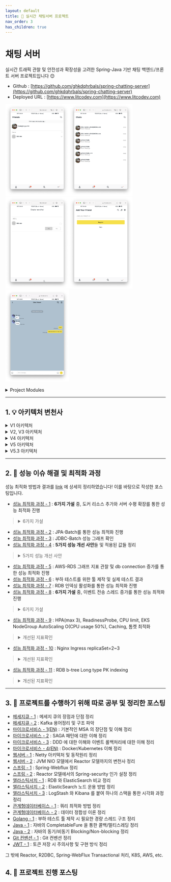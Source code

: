 ```yaml
---
layout: default
title: 📌 실시간 채팅서버 프로젝트
nav_order: 3
has_children: true
---
```


# **채팅 서버**
실시간 트래픽 관찰 및 안전성과 확장성을 고려한 Spring-Java 기반 채팅 백엔드/프론트 서버 프로젝트입니다 😊

* Github : [https://github.com/ghkdqhrbals/spring-chatting-server](https://github.com/ghkdqhrbals/spring-chatting-server)
* Deployed URL : [https://www.litcodev.com](https://www.litcodev.com)

<img src="../../assets/chat/1.png" alt="Image 1" width="200"><img src="../../assets/chat/2.png" alt="Image 2" width="200"><img src="../../assets/chat/3.png" alt="Image 3" width="200"><img src="../../assets/chat/4.png" alt="Image 4" width="200"><img src="../../assets/chat/5.png" alt="Image 5" width="200">

<details><summary> Project Modules </summary><div markdown="1">

1. `common-dto` : 에러 처리와 다양한 변수 및 dto들을 관리하는 모듈입니다.
2. `gateway-service` : Netty, (Spring-Cloud-Gateway) 통합 백엔드 엔트리를 제공하는 게이트웨이로써 JWT 토큰 검증 및 유저권한에 따라 백엔드에 엑세스를 허가해주는 모듈입니다.
3. `config-service` : 여러 설정파일들을 rabbitMQ와 actuator로 여러 서버에 전파하는 역할을 수행합니다.
4. `discovery-service` : Eureka 서버로 `gateway-service` 에게 로드밸런싱을 위한 서버 url 리스트를 반환해주는 역할을 수행합니다.
5. `docker-elk` : `엘라스틱 서치` + `로그 스태시` + `키바나` 를 병합하여 도커라이징 된 라이브러리로, `Kafka` 의 newUser 토픽을 읽어와 인덱스에 저장 및 그래프화 하는 모듈입니다.
6. `인증서버` : Undertow, JWT 토큰 발급 및 `채팅서버`와 `고객서버`에 유저 추가 이벤트를 Saga Orchestration 방식으로 전파하는 역할을 수행합니다.
7. `채팅서버` : Tomcat, 채팅서비스를 제공하는 서버입니다.
8. `고객서버` : Tomcat, 사용자의 계좌를 관리하는 서버입니다.
9. `주문서버` : (**Not set**) 사용자의 상품주문을 관리하는 서버입니다.
10. `상품서버` : (**Not set**) 상품목록을 관리하는 서버입니다.
11. `kafkaMQ` : `인증서버`, `고객서버`, `주문서버` 가 유저정보를 서로 전파받을 떄 사용됩니다. 또한 RDB 의 Backup를 생성할 때 사용되며 ELK 의 통계를 만들때 사용되는 백본망입니다.
12. `rabbitMQ` : Actuator 에 설정파일들을 실시간으로 전파할 떄 사용되는 메세지큐입니다.
13. `nginx` : (deprecated)
14. `Redis` : 이벤트 전송 상태를 저장할 때 사용하는 DB입니다.
15. `RDB` : (Postgres) AWS-RDS 및 localDB 를 사용하며, 주요서비스들의 데이터들을 저장합니다.

</div></details>


-----

## 1.  💡 아키텍처 변천사

<details><summary> V1 아키텍처 </summary><div markdown="1">

![img](../../assets/img/kafka/kafkaVersion.png)

</div></details>

<details><summary> V2, V3 아키텍처 </summary><div markdown="1">

![img](../../assets/img/es/final.png)

</div></details>

<details><summary> V4 아키텍처 </summary><div markdown="1">

![img](../../assets/img/msa/v3.1.0.png)

</div></details>

<details><summary> V5 아키텍처 </summary><div markdown="1">

![image](../../assets/img/msa/12.svg)

</div></details>


<details><summary> V5.3 아키텍처 </summary><div markdown="1">

<img width="880" alt="스크린샷 2023-12-15 오후 12 31 41" src="https://github.com/ghkdqhrbals/spring-chatting-server/assets/29156882/2652be5a-2d1c-4a7b-957b-d69aaa21007e">

</div></details>

------

## 2.  🔨 성능 이슈 해결 및 최적화 과정

성능 최적화 방법과 결과를 [link](https://github.com/ghkdqhrbals/spring-chatting-server/issues?q=is%3Aissue+label%3A%22feature%3A+performance%22+) 에 상세히 정리하였습니다! 이를 바탕으로 작성한 포스팅입니다. 

* [성능 최적화 과정 - 1](https://ghkdqhrbals.github.io/portfolios/docs/project/2023-01-16-chatting(13)/) : **6가지 가설** 중, 도커 리소스 추가와 서버 수평 확장를 통한 성능 최적화 진행
> <details><summary> 6가지 가설 </summary><div markdown="1">
>
>  * [서버부하 툴의 속도문제] 문제였나? ❌
>  * [이벤트 흐름에서의 문제] 문제였나? ❌
>  * [백업 과정에서의 문제] 문제였나? ❌ 
>  * [과도한 replication 생성] 문제였나? ❌
>  * [제한된 CPU/MEMORY 리소스로 인한 문제] 문제였나? ✅
>  * [단일 인증 서버로 인한 병목현상] 문제였나? ✅
>
> </div></details>
* [성능 최적화 과정 - 2](https://ghkdqhrbals.github.io/portfolios/docs/project/2023-01-17-chatting(15)/) : JPA-Batch를 통한 성능 최적화 진행
* [성능 최적화 과정 - 3](https://ghkdqhrbals.github.io/portfolios/docs/project/2023-01-24-chatting(17)/) : JDBC-Batch 성능 그래프 확인
* [성능 최적화 과정 - 4](https://ghkdqhrbals.github.io/portfolios/docs/project/2023-01-27-chatting(18)/) : **5가지 성능 개선 사안**들 및 적용된 값들 정리
> <details><summary> 5가지 성능 개선 사안 </summary><div markdown="1">
>
>  * [JDBC-Batch] before : 1 / after : 100
>  * [chatting_id 내부 자동 생성(네트워크 로드 감소)] before : from db sequence / after : random.UUID
>  * [db parallel processor 확장(db cpu 사용률 증가)] before : 1개 / after : 8개
>  * [쿼리 빈도 축소( sql 최적화 + lazy fetch )] before : 6번 / after : 4번
>  * [서버 수평 확장] before : 1대 / after : 2대
>
> </div></details>
* [성능 최적화 과정 - 5](https://ghkdqhrbals.github.io/portfolios/docs/project/2023-03-05-chatting(21)/) : AWS-RDS 그래프 지표 관찰 및 db connection 증가를 통한 성능 최적화 진행
* [성능 최적화 과정 - 6](https://ghkdqhrbals.github.io/portfolios/docs/project/2023-03-11-chatting(23)/) : 부하 테스트를 위한 툴 제작 및 실제 테스트 결과
* [성능 최적화 과정 - 7](https://ghkdqhrbals.github.io/portfolios/docs/project/2023-03-16-chatting(25)/) : RDB 인덱싱 활성화를 통한 성능 최적화 진행
* [성능 최적화 과정 - 8](https://ghkdqhrbals.github.io/portfolios/docs/project/2023-05-01-chatting(35)/) : **6가지 가설** 중, 이벤트 전송 스레드 증가를 통한 성능 최적화 진행
> <details><summary> 6가지 가설 </summary><div markdown="1">
>
> * [Undertow 의 적은 parellel thread] 문제였나? ❌
> * [Spring Security 의 토큰 확인 절차에서 발생할 수 있는 딜레이 문제] 문제였나? ❌
> * [이벤트 트랜젝션을 관리하는 Redis 저장 성능 문제] 문제였나? ❌
> * [CPU/Memory 부족] 문제였나? ✅
> * [적은 Kafka Producer 스레드 개수] 문제였나? ✅
> * [linger.ms 와 batch_size 문제] 문제였나? ❌
>
> </div></details>
* [성능 최적화 과정 - 9](https://ghkdqhrbals.github.io/portfolios/docs/project/2023-12-21-chatting(40)/) : HPA(max 3), ReadinessProbe, CPU limit, EKS NodeGroup AutoScaling O(CPU usage 50%), Caching, 톰켓 최적화
> <details><summary> 개선된 지표확인 </summary><div markdown="1">
>
> | 지표 | 개선 이전 | 개선 이후 | 변화 |
> |------|-----------|-----------|------|
> | TPS 평균 | 109.27 | 312.16 | **185.68% 🟢** |
> | TPS p95 | 271.82 | 376.77 | **38.61% 🟢** |
> | TPS p99 | 298.47 | 415.61 | **39.25% 🟢** |
> | MTTFB 평균 | 1605.44 ms | 950.89 ms | **68.84% 🟢** |
> | MTTFB p95 | 24013.28 ms | 1322.11 ms | **1716.28% 🟢** |
> | MTTFB p99 | 27690.40 ms | 1833.22 ms | **1410.48% 🟢** |
> | MTTFB 차이 평균 | 2838.38 ms | 112.52 ms | **2422.56% 🟢** |
> | MTTFB 평균적인 변동률 | 75.00% | 10.67% | **602.91% 🟢** |
>
> </div></details>
* [성능 최적화 과정 - 10](https://ghkdqhrbals.github.io/portfolios/docs/project/2023-12-29-chatting(41)/) : Nginx Ingress replicaSet=2~3
> <details><summary> 개선된 지표확인 </summary><div markdown="1">
>
> | 지표              | 개선 이전      | 개선 이후      | Change |
> | ----------------|------------|------------|-------|
> | TPS 평균         | 319.99     | 422.20     | **31.94% 🟢** |
> | TPS p95        | 376.77     | 497.80     | **32.12% 🟢** |
> | TPS p99        | 415.61     | 532.80     | **28.20% 🟢** |
> | MTTFB 평균       | 950.89 ms  | 709.86 ms  | **25.35% 🟢** |
> | MTTFB p95      | 1322.11 ms | 958.64 ms  | **27.49% 🟢** |
> | MTTFB p99      | 1833.22 ms | 1117.45 ms | **39.04% 🟢** |
> | MTTFB 차이 평균    | 112.52 ms  | 58.82 ms   | **47.72% 🟢** |
> | MTTFB 평균적인 변동률 | 10.67%     | 7.67%      | **28.12% 🟢** |
>
> </div></details>
* [성능 최적화 과정 - 11](https://ghkdqhrbals.github.io/portfolios/docs/project/2024-01-03-chatting(42)/) : RDB b-tree Long type PK indexing
> <details><summary> 개선된 지표확인 </summary><div markdown="1">
>
> | 지표 | 개선 이전 | 개선 이후 | Change        |
> |------|-----------|---------------|------|
> | TPS 평균 | 377.24 | 404.36 | **7.19% 🟢**  |
> | TPS p95 | 464.73 | 472.70 | **1.71% 🟢**  |
> | TPS p99 | 491.26 | 520.06 | **5.86% 🟢**  |
> | MTTFB 평균 | 496.27 ms | 456.42 ms | **8.73% 🟢**  |
> | MTTFB p95 | 882.81 ms | 799.67 ms | **10.4% 🟢**  |
> | MTTFB p99 | 1163.81 ms | 1130.67 ms | **2.93% 🟢**  |
> | MTTFB 차이 평균 | 106.51 ms | 74.02 ms | **43.89% 🟢** |
> | MTTFB 평균적인 변동률 | 20.77% | 15.27% | **36.02% 🟢** |
>
> </div></details>

------

## 3.  📕 프로젝트를 수행하기 위해 따로 공부 및 정리한 포스팅 
* [메세지큐 - 1](https://ghkdqhrbals.github.io/portfolios/docs/메세지큐/2022-12-01-message-queue/) : 메세지 큐의 장점과 단점 정리
* [메세지큐 - 2](https://ghkdqhrbals.github.io/portfolios/docs/메세지큐/2022-12-02-kafka/) : Kafka 용어정리 및 구조 파악 
* [마이크로서비스 - 1(EN)](https://ghkdqhrbals.github.io/portfolios/docs/msa/2022-09-05-micro-service-architecture2/) : 기본적인 MSA 의 장단점 및 이해 정리
* [마이크로서비스 - 2](https://ghkdqhrbals.github.io/portfolios/docs/msa/2022-09-04-micro-service-architecture1/) : SAGA 패턴에 대한 이해 정리 
* [마이크로서비스 - 3](https://ghkdqhrbals.github.io/portfolios/docs/msa/2023-03-22-msa1/) : DDD 에 대한 이해와 이벤트 롤백처리에 대한 이해 정리
* [마이크로서비스 - 4(EN)](https://ghkdqhrbals.github.io/portfolios/docs/msa/2022-05-30-msa-docker-kubernetes/) : Docker/Kubernetes 이해 정리
* [웹서버 - 1](https://ghkdqhrbals.github.io/portfolios/docs/Java/6/) : Netty 아키텍처 및 동작원리 정리 
* [웹서버 - 2](https://ghkdqhrbals.github.io/portfolios/docs/Java/5/) : JVM NIO 모델에서 Reactor 모델까지의 변천사 정리
* [스프링 - 1](https://ghkdqhrbals.github.io/portfolios/docs/Java/2/) : Spring-Webflux 정리
* [스프링 - 2](https://ghkdqhrbals.github.io/portfolios/docs/Java/3/) : Reactor 모델에서의 Spring-security 인가 설정 정리
* [엘라스틱서치 - 1](https://ghkdqhrbals.github.io/portfolios/docs/elasticSearch/2022-12-31-elastic-search/) : RDB 와 ElasticSearch 비교 정리
* [엘라스틱서치 - 2](https://ghkdqhrbals.github.io/portfolios/docs/elasticSearch/2023-01-01-elastic-search(2)/) : ElasticSearch 노드 운용 방법 정리
* [엘라스틱서치 - 3](https://ghkdqhrbals.github.io/portfolios/docs/elasticSearch/2023-01-02-elastic-search(3)/) : LogStash 와 Kibana 를 붙여 하나의 스택을 통한 시각화 과정 정리
* [관계형데이터베이스 - 1](https://ghkdqhrbals.github.io/portfolios/docs/데이터베이스/db1/) : 쿼리 최적화 방법 정리
* [관계형데이터베이스 - 2](https://ghkdqhrbals.github.io/portfolios/docs/데이터베이스/2022-11-20-DB-3/) : 데이터 정합성 이론 정리
* [Golang - 1](https://ghkdqhrbals.github.io/portfolios/docs/Go언어/2022-09-18-thread-goroutine/) : 부하 테스트 툴 제작 시 필요한 경량 스레드 구조 정리
* [Java - 1](https://ghkdqhrbals.github.io/portfolios/docs/Java/java3/) : 자바의 CompletableFure 을 통한 콜백/멀티스레딩 정리
* [Java - 2](https://ghkdqhrbals.github.io/portfolios/docs/Java/java1/) : 자바의 동기/비동기 Blocking/Non-blocking 정리
* [Git 컨벤션 - 1](https://accurate-allspice-e0a.notion.site/git-convention-9e8f78c9d33346bca965c30fb6537d5a) : Git 컨벤션 정리
* [JWT - 1](https://accurate-allspice-e0a.notion.site/jwt-2eb41c679cfe4fa4b5210594482b8025?pvs=4) : 토큰 저장 시 주의사항 및 구현 방식 정리

그 밖에 Reactor, R2DBC, Spring-WebFlux Transactional 처리, K8S, AWS, etc. 

## 4.  📗 프로젝트 진행 포스팅